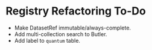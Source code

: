 Registry Refactoring To-Do
==========================

- Make DatasetRef immutable/always-complete.
- Add multi-collection search to Butler.
- Add label to `quantum` table.
